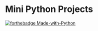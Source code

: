 # Mini Python Projects
[![forthebadge Made-with-Python](http://ForTheBadge.com/images/badges/made-with-python.svg)](https://www.python.org/)
